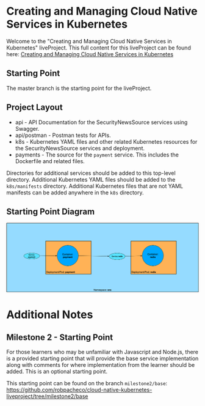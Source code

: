 # Creating and Managing Cloud Native Services in Kubernetes

Welcome to the "Creating and Managing Cloud Native Services in Kubernetes" liveProject. This full content for this liveProject can be found here: [Creating and Managing Cloud Native Services in Kubernetes](https://www.manning.com/liveproject/creating-and-managing-cloud-native-services-in-kubernetes)

## Starting Point

The master branch is the starting point for the liveProject.

## Project Layout

* api - API Documentation for the SecurityNewsSource services using Swagger.
* api/postman - Postman tests for APIs.
* k8s - Kubernetes YAML files and other related Kubernetes resources for the SecurityNewsSource services and deployment.
* payments - The source for the `payment` service. This includes the Dockerfile and related files.

Directories for additional services should be added to this top-level directory. Additional Kubernetes YAML files should
be added to the `k8s/manifests` directory. Additional Kubernetes files that are not YAML manifests can be added anywhere
in the `k8s` directory.

## Starting Point Diagram

![Starting Point](diagrams/Milestone1-Start.png)

# Additional Notes 

## Milestone 2 - Starting Point

For those learners who may be unfamiliar with Javascript and Node.js, there is a provided starting point that will provide the base service implementation along with comments for where implementation from the learner should be added. This is an optional starting point.

This starting point can be found on the branch `milestone2/base`: https://github.com/robpacheco/cloud-native-kubernetes-liveproject/tree/milestone2/base


